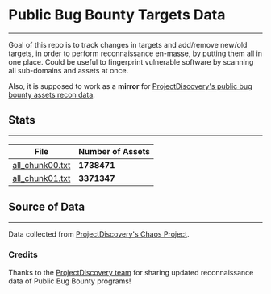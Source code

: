 # Public Bug Bounty Targets Data
---

Goal of this repo is to track changes in targets and add/remove new/old targets, in order to perform reconnaissance en-masse, by putting them all in one place.
Could be useful to fingerprint vulnerable software by scanning all sub-domains and assets at once. 

Also, it is supposed to work as a **mirror** for [ProjectDiscovery's public bug bounty assets recon data](https://chaos.projectdiscovery.io).


## Stats
---

| File                 | Number of Assets     |
|---------------------- | --------------------------|
| [all_chunk00.txt](https://github.com/BugBountyResources/targets/raw/main/all_chunk00.txt)       | **1738471**               |
| [all_chunk01.txt](https://github.com/BugBountyResources/targets/raw/main/all_chunk01.txt)       | **3371347**               |


## Source of Data
---
Data collected from [ProjectDiscovery's Chaos Project](https://chaos.projectdiscovery.io/).

### Credits
Thanks to the [ProjectDiscovery team](https://projectdiscovery.io) for sharing updated reconnaissance data of Public Bug Bounty programs!
